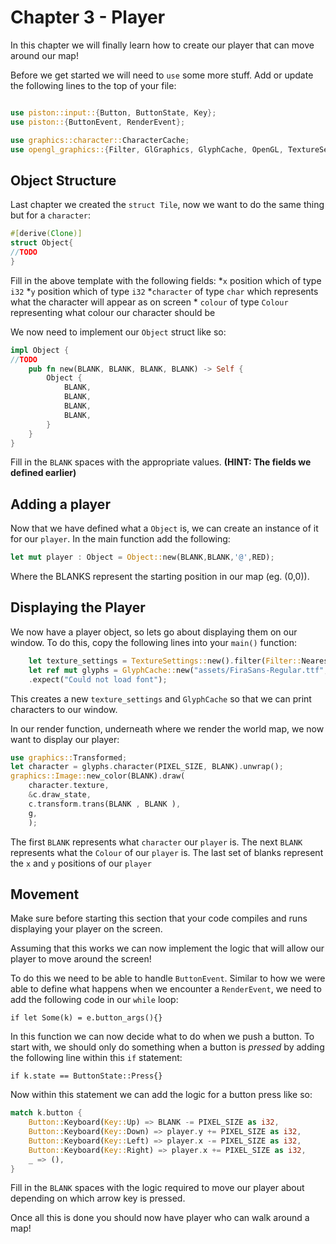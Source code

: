 # Chapter 3 - Player #

In this chapter we will finally learn how to create our player that can move around our map!

Before we get started we will need to `use` some more stuff.
Add or update the following lines to the top of your file:

```rust

use piston::input::{Button, ButtonState, Key};
use piston::{ButtonEvent, RenderEvent};

use graphics::character::CharacterCache;
use opengl_graphics::{Filter, GlGraphics, GlyphCache, OpenGL, TextureSettings};
```

## Object Structure ##

Last chapter we created the `struct Tile`, now we want to do the same thing but for a `character`:

```rust
#[derive(Clone)]
struct Object{
//TODO
}
```

Fill in the above template with the following fields:
	*`x` position which of type `i32`
	*`y` position which of type `i32`
	*`character` of type `char` which represents what the character will appear as on screen
	* `colour` of type `Colour` representing what colour our character should be

We now need to implement our `Object` struct like so:

``` rust
impl Object {
//TODO
    pub fn new(BLANK, BLANK, BLANK, BLANK) -> Self {
        Object {
            BLANK,
            BLANK,
            BLANK,
            BLANK,
        }
    }
}
```

Fill in the `BLANK` spaces with the appropriate values. **(HINT: The fields we defined earlier)**

## Adding a player ##

Now that we have defined what a `Object` is, we can create an instance of it for our `player`.
In the main function add the following:

```rust
let mut player : Object = Object::new(BLANK,BLANK,'@',RED);
```
Where the BLANKS represent the starting position in our map (eg. (0,0)).

## Displaying the Player ##

We now have a player object, so lets go about displaying them on our window. To do this, copy the following lines into your `main()` function:

``` rust
	let texture_settings = TextureSettings::new().filter(Filter::Nearest);
    let ref mut glyphs = GlyphCache::new("assets/FiraSans-Regular.ttf", (), texture_settings)
	.expect("Could not load font");
```

This creates a new `texture_settings` and `GlyphCache` so that we can print characters to our window.

In our render function, underneath where we render the world map, we now want to display our player:

```rust
use graphics::Transformed;
let character = glyphs.character(PIXEL_SIZE, BLANK).unwrap();
graphics::Image::new_color(BLANK).draw(
	character.texture,
	&c.draw_state,
	c.transform.trans(BLANK , BLANK ),
	g,
	);
```

The first `BLANK` represents what `character` our `player` is.
The next `BLANK` represents what the `Colour` of our `player` is.
The last set of blanks represent the `x` and `y` positions of our `player`

## Movement ##

Make sure before starting this section that your code compiles and runs displaying your player on the screen.

Assuming that this works we can now implement the logic that will allow our player to move around the screen!

To do this we need to be able to handle `ButtonEvent`.
Similar to how we were able to define what happens when we encounter a `RenderEvent`, we need to add the following code in our `while` loop:

`if let Some(k) = e.button_args(){}`

In this function we can now decide what to do when we push a button. 
To start with, we should only do something when a button is *pressed* by adding the following line within this `if` statement:

`if k.state == ButtonState::Press{}`

Now within this statement we can add the logic for a button press like so:

``` rust
match k.button {
	Button::Keyboard(Key::Up) => BLANK -= PIXEL_SIZE as i32,
	Button::Keyboard(Key::Down) => player.y += PIXEL_SIZE as i32,
	Button::Keyboard(Key::Left) => player.x -= PIXEL_SIZE as i32,
	Button::Keyboard(Key::Right) => player.x += PIXEL_SIZE as i32,
	_ => (),
}
```

Fill in the `BLANK` spaces with the logic required to move our player about depending on which arrow key is pressed.

Once all this is done you should now have player who can walk around a map!
